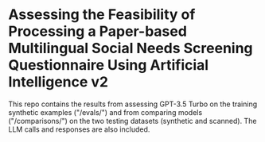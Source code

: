 # Assessing the Feasibility of Processing a Paper-based Multilingual Social Needs Screening Questionnaire Using Artificial Intelligence v2

This repo contains the results from assessing GPT-3.5 Turbo on the training synthetic examples ("/evals/") and from comparing models ("/comparisons/") on the two testing datasets (synthetic and scanned). The LLM calls and responses are also included.
